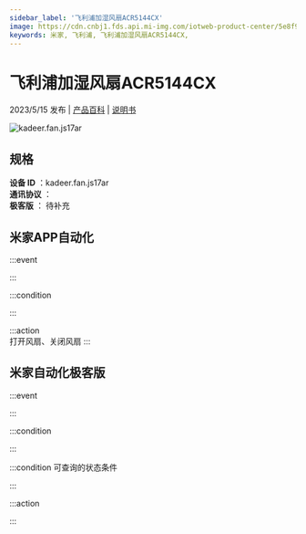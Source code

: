 ```yaml
---
sidebar_label: '飞利浦加湿风扇ACR5144CX'
image: https://cdn.cnbj1.fds.api.mi-img.com/iotweb-product-center/5e8f99bc1a066e95e43d69196fc5e7fb_1675153087376.png?GalaxyAccessKeyId=AKVGLQWBOVIRQ3XLEW&Expires=9223372036854775807&Signature=xAgZz3UggaQnEIscCCegupJDhcI=
keywords: 米家, 飞利浦, 飞利浦加湿风扇ACR5144CX, 
---
```

# 飞利浦加湿风扇ACR5144CX

2023/5/15 发布 | [产品百科](https://home.mi.com/webapp/content/baike/product/index.html?model=kadeer.fan.js17ar/) | [说明书](https://home.mi.com/views/introduction.html?model=kadeer.fan.js17ar&region=cn)

![kadeer.fan.js17ar](https://cdn.cnbj1.fds.api.mi-img.com/iotweb-product-center/5e8f99bc1a066e95e43d69196fc5e7fb_1675153087376.png?GalaxyAccessKeyId=AKVGLQWBOVIRQ3XLEW&Expires=9223372036854775807&Signature=xAgZz3UggaQnEIscCCegupJDhcI=)

## 规格  
> 
**设备 ID** ：kadeer.fan.js17ar  
**通讯协议** ：  
**极客版**  ： 待补充 


## 米家APP自动化  

:::event  

:::

:::condition  

:::

:::action   
打开风扇、关闭风扇
:::

## 米家自动化极客版  

:::event  

:::

:::condition  

:::

:::condition 可查询的状态条件  

:::

:::action  

:::

        

